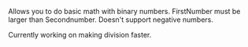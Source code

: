 Allows you to do basic math with binary numbers.
FirstNumber must be larger than Secondnumber.
Doesn't support negative numbers.

Currently working on making division faster.
